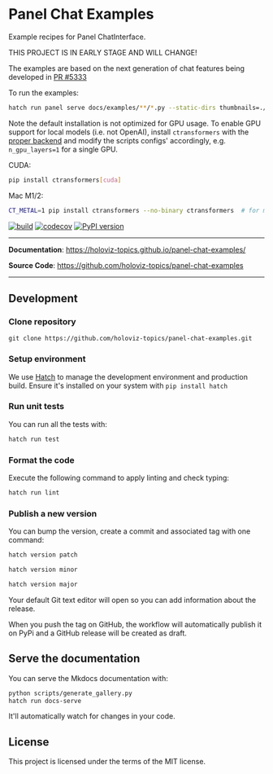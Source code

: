 # Panel Chat Examples

Example recipes for Panel ChatInterface.

THIS PROJECT IS IN EARLY STAGE AND WILL CHANGE!

The examples are based on the next generation of chat features being developed in [PR #5333](https://github.com/holoviz/panel/pull/5333)

To run the examples:

```bash
hatch run panel serve docs/examples/**/*.py --static-dirs thumbnails=./assets/thumbnails --autoreload
```

Note the default installation is not optimized for GPU usage. To enable GPU support for local
models (i.e. not OpenAI), install `ctransformers` with the [proper backend](https://github.com/marella/ctransformers#gpu) and modify the scripts configs' accordingly, e.g. `n_gpu_layers=1` for a single GPU.

CUDA:
```bash
pip install ctransformers[cuda]
```

Mac M1/2:
```bash
CT_METAL=1 pip install ctransformers --no-binary ctransformers  # for m1
```

[![build](https://github.com/holoviz-topics/panel-chat-examples/workflows/Build/badge.svg)](https://github.com/holoviz-topics/panel-chat-examples/actions)
[![codecov](https://codecov.io/gh/holoviz-topics/panel-chat-examples/branch/master/graph/badge.svg)](https://codecov.io/gh/holoviz-topics/panel-chat-examples)
[![PyPI version](https://badge.fury.io/py/panel-chat-examples.svg)](https://badge.fury.io/py/panel-chat-examples)

---

**Documentation**: <a href="https://holoviz-topics.github.io/panel-chat-examples/" target="_blank">https://holoviz-topics.github.io/panel-chat-examples/</a>

**Source Code**: <a href="https://github.com/holoviz-topics/panel-chat-examples" target="_blank">https://github.com/holoviz-topics/panel-chat-examples</a>

---

## Development

### Clone repository

`git clone https://github.com/holoviz-topics/panel-chat-examples.git`

### Setup environment

We use [Hatch](https://hatch.pypa.io/latest/install/) to manage the development environment and production build. Ensure it's installed on your system with `pip install hatch`

### Run unit tests

You can run all the tests with:

```bash
hatch run test
```

### Format the code

Execute the following command to apply linting and check typing:

```bash
hatch run lint
```

### Publish a new version

You can bump the version, create a commit and associated tag with one command:

```bash
hatch version patch
```

```bash
hatch version minor
```

```bash
hatch version major
```

Your default Git text editor will open so you can add information about the release.

When you push the tag on GitHub, the workflow will automatically publish it on PyPi and a GitHub release will be created as draft.

## Serve the documentation

You can serve the Mkdocs documentation with:

```bash
python scripts/generate_gallery.py
hatch run docs-serve
```

It'll automatically watch for changes in your code.

## License

This project is licensed under the terms of the MIT license.
